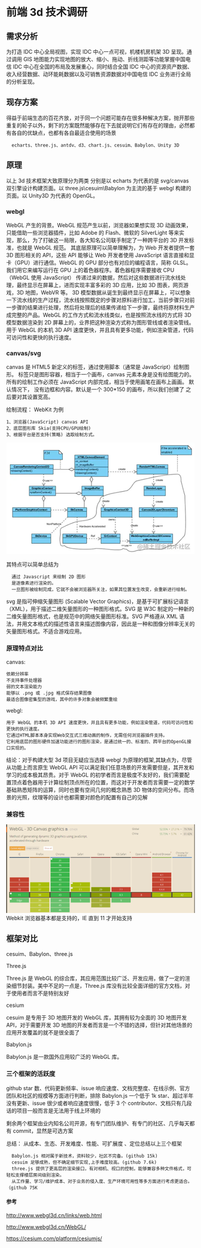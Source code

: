 # 前端 3d 技术调研

## 需求分析

为打造 IDC 中心全局视图，实现 IDC 中心一点可视，机楼机房机架 3D 呈现。通过调用 GIS 地图能力实现地图的放大、缩小、拖动、折线测距等功能掌握中国电信 IDC 中心在全国的布局及发展重心，同时结合全国 IDC 中心的资源资产数据、收入经营数据、动环能耗数据以及可销售资源数据对中国电信 IDC 业务进行全局的分析呈现。

## 现存方案

得益于前端生态的百花齐放，对于同一个问题可能存在很多种解决方案，抛开那些重复的轮子以外，剩下的方案既然能够存在下去就说明它们有存在的理由，必然都有各自的优缺点，也都有各自最适合使用的场景

      echarts、three.js、antdv、d3、chart.js、cesuim、Babylon、Unity 3D

## 原理

以上 3d 技术框架大致原理分为两类 分别是以 echarts 为代表的是 svg/canvas 双引擎设计构建页面。以 three.js\cesuim\Babylon 为主流的基于 webgl 构建的页面。以 Unity3D 为代表的 OpenGL。

### webgl

WebGL 产生的背景。WebGL 规范产生以前，浏览器如果想实现 3D 动画效果，只能借助一些浏览器插件，比如 Adobe 的 Flash、微软的 SilverLight 等来实现，那么，为了打破这一局限，各大知名公司联手制定了一种跨平台的 3D 开发标准，也就是 WebGL 规范。
其底层原理可以简单理解为，为 Web 开发者提供一套 3D 图形相关的 API，这些 API 能够让 Web 开发者使用 JavaScript 语言直接和显卡（GPU）进行通信。WebGL 的 GPU 部分也有对应的编程语言，简称 GLSL。我们用它来编写运行在 GPU 上的着色器程序。着色器程序需要接收 CPU（WebGL 使用 JavaScript） 传递过来的数据，然后对这些数据进行流水线处理，最终显示在屏幕上，进而实现丰富多彩的 3D 应用，比如 3D 图表，网页游戏，3D 地图，WebVR 等。
3D 模型数据从诞生到最终显示在屏幕上，可以想象一下流水线的生产过程，流水线按照既定的步骤对原料进行加工，当前步骤只对前一步骤的结果进行处理，然后将处理后的结果传递给下一步骤，最终将原材料生产成完整的产品。WebGL 的工作方式和流水线类似，也是按照流水线的方式将 3D 模型数据渲染到 2D 屏幕上的，业界把这种渲染方式称为图形管线或者渲染管线。
用于 WebGL 的本机 3D API 速度更快，并且具有更多功能，例如渲染管道，代码可访问性和更快的执行速度。

### canvas/svg

canvas 是 HTML5 新定义的标签，通过使用脚本（通常是 JavaScript）绘制图形。<canvas> 标签只是图形容器，相当于一个画布，canvas 元素本身是没有绘图能力的。所有的绘制工作必须在 JavaScript 内部完成，相当于使用画笔在画布上画画。
默认情况下，<canvas> 没有边框和内容。默认是一个 300\*150 的画布，所以我们创建了 <canvas> 之后要对其设置宽高。

绘制流程：
WebKit 为例

    1、浏览器(JavaScript) canvas API
    2、底层图形库 Skia(支持CPU/GPU绘制)
    3、根据平台是否支持(策略) 选取绘制方式。

![canvas](_media/aaf913d9c443475ca42ff1f34986ac84_tplv-k3u1fbpfcp-watermark.png)

其特点可以简单总结为

      通过 Javascript 来绘制 2D 图形
      是逐像素进行渲染的。
      一旦图形被绘制完成，它就不会被浏览器所关注，如果其位置发生改变，会重新进行绘制。

svg 是指可伸缩矢量图形 (Scalable Vector Graphics)，是基于可扩展标记语言（XML），用于描述二维矢量图形的一种图形格式。SVG 是 W3C 制定的一种新的二维矢量图形格式，也是规范中的网络矢量图形标准。SVG 严格遵从 XML 语法，并用文本格式的描述性语言来描述图像内容，因此是一种和图像分辨率无关的矢量图形格式。不适合游戏应用。

### 原理特点对比

canvas:

    依赖分辨率
    不支持事件处理器
    弱的文本渲染能力
    能够以 .png 或 .jpg 格式保存结果图像
    最适合图像密集型的游戏，其中的许多对象会被频繁重绘

webgl:

    用于 WebGL 的本机 3D API 速度更快，并且具有更多功能，例如渲染管道，代码可访问性和更快的执行速度。
    它通过HTML脚本本身实现Web交互式三维动画的制作，无需任何浏览器插件支持。
    它利用底层的图形硬件加速功能进行的图形渲染，是通过统一的、标准的、跨平台的OpenGL接口实现的。

结论：对于构建大型 3d 项目无疑应当选择 webgl 为原理的框架,其缺点为，尽管从功能上而言原生 WebGL API 可以满足我们任意场景的开发需要但是，其开发和学习的成本极其昂贵。对于 WebGL 的初学者而言是极度不友好的，我们需要配置顶点着色器用于计算绘制顶点所在的位置，而这对于开发者而言需要一定的数学基础熟悉矩阵的运算，同时也要有空间几何的概念熟悉 3D 物体的空间分布。而场景的光照，纹理等的设计也都需要对颜色的配置有自己的见解

### 兼容性

![canIusewebgl](_media/canIusewebgl.png)
Webkit 浏览器基本都是支持的，IE 直到 11 才开始支持

## 框架对比

cesuim、Babylon、three.js

Three.js

Three.js 是 WebGL 的综合库，其应用范围比较广泛、开发应用，做了一定的渲染细节封装。美中不足的一点是，Three.js 库没有比较全面详细的官方文档，对于使用者而言不是特别友好

cesium

cesuim 是专用于 3D 地图开发的 WebGL 库，其拥有较为全面的 3D 地图开发 API，对于需要开发 3D 地图的开发者而言是一个不错的选择，但针对其他场景的应用开发覆盖的就不是很全面了

Babylon.js

Babylon.js 是一款国外应用较广泛的 WebGL 库。

### 三个框架的活跃度

github star 数、代码更新频率、issue 响应速度、文档完整度、在线示例、官方团队和社区的规模等方面进行判断，排除 Babylon.js 一个低于 1k star、超过半年没有更新、issue 很少或者响应速度很慢，低于 3 个 contributor、文档只有几段话的项目一般而言是无法用于线上环境的

剩余两个框架由业内知名公司开源，有专门团队维护、有专门的社区、几乎每天都有 commit，显然是可选方案

总结：
从成本、生态、开发难度、性能、可扩展度 、定位总结以上三个框架

      Babylon.js 相对属于新技术，资料较少，社区不完备。(github 15k)
      cesuim 足够成熟，但不确定细节实现,上手难度较高。(github 7.6k)
      three.js 提供了更高层的渲染接口，有对相机、视口的控制，能够兼容多种文件格式，可轻松支撑楼层房间级别渲染。
      从工作量、学习/维护成本、对于业务的侵入度、生产环境可用性等多方面进行考虑更适合。（github 75K

#### 参考

http://www.webgl3d.cn/links/web.html

http://www.webgl3d.cn/WebGL/

https://cesium.com/platform/cesiumjs/
